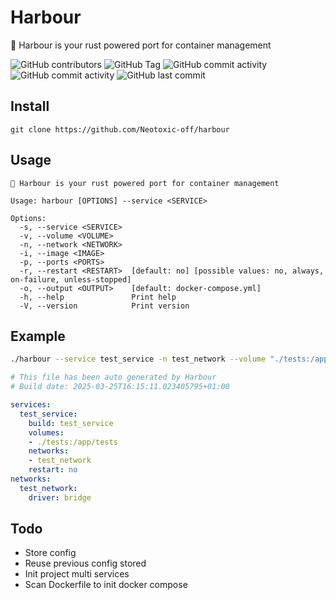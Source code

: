 # Harbour
🛟 Harbour is your rust powered port for container management

![GitHub contributors](https://img.shields.io/github/contributors/Neotoxic-off/harbour)
![GitHub Tag](https://img.shields.io/github/v/tag/Neotoxic-off/harbour)
![GitHub commit activity](https://img.shields.io/github/commit-activity/w/Neotoxic-off/harbour)
![GitHub commit activity](https://img.shields.io/github/commit-activity/w/Neotoxic-off/harbour)
![GitHub last commit](https://img.shields.io/github/last-commit/Neotoxic-off/harbour)

## Install
```
git clone https://github.com/Neotoxic-off/harbour
```

## Usage
```
🛟 Harbour is your rust powered port for container management

Usage: harbour [OPTIONS] --service <SERVICE>

Options:
  -s, --service <SERVICE>  
  -v, --volume <VOLUME>    
  -n, --network <NETWORK>  
  -i, --image <IMAGE>      
  -p, --ports <PORTS>      
  -r, --restart <RESTART>  [default: no] [possible values: no, always, on-failure, unless-stopped]
  -o, --output <OUTPUT>    [default: docker-compose.yml]
  -h, --help               Print help
  -V, --version            Print version
```

## Example
```BASH
./harbour --service test_service -n test_network --volume "./tests:/app/tests"
```

```YAML
# This file has been auto generated by Harbour
# Build date: 2025-03-25T16:15:11.023405795+01:00

services:
  test_service:
    build: test_service
    volumes:
    - ./tests:/app/tests
    networks:
    - test_network
    restart: no
networks:
  test_network:
    driver: bridge
```

## Todo
- Store config
- Reuse previous config stored
- Init project multi services
- Scan Dockerfile to init docker compose

